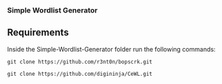 ### Simple Wordlist Generator

## Requirements

Inside the Simple-Wordlist-Generator folder run the following commands:

```git clone https://github.com/r3nt0n/bopscrk.git```

```git clone https://github.com/digininja/CeWL.git```

